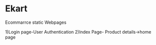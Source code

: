# Ekart
Ecommarrce static Webpages

1)Login page-User Authentication
2)Index Page- Product details->home page
